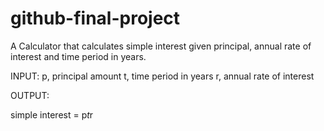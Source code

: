 # github-final-project
A Calculator that calculates simple interest given principal, annual rate of interest and time period in years.

INPUT:
p, principal amount
t, time period in years
r, annual rate of interest

OUTPUT:

simple interest = p*t*r
